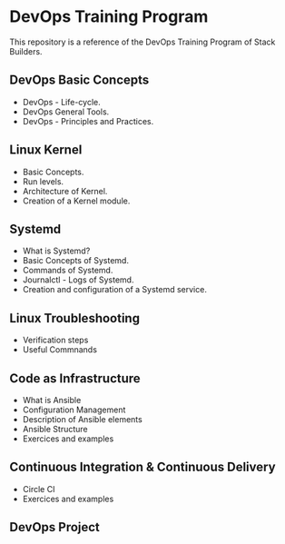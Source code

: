 # DevOps Training Program
This repository is a reference of the DevOps Training Program of Stack Builders.

## DevOps Basic Concepts
- DevOps - Life-cycle.
- DevOps General Tools.
- DevOps - Principles and Practices.

## Linux Kernel
- Basic Concepts.
- Run levels.
- Architecture of Kernel.
- Creation of a Kernel module.

## Systemd
- What is Systemd?
- Basic Concepts of Systemd.
- Commands of Systemd.
- Journalctl - Logs of Systemd.
- Creation and configuration of a Systemd service.

## Linux Troubleshooting
- Verification steps
- Useful Commnands

## Code as Infrastructure
- What is Ansible
- Configuration Management
- Description of Ansible elements
- Ansible Structure
- Exercices and examples

## Continuous Integration & Continuous Delivery
- Circle CI
- Exercices and examples

## DevOps Project


